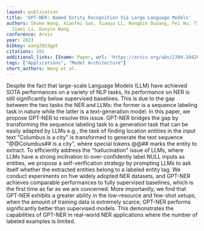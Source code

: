 ```yaml
---
layout: publication
title: 'GPT-NER: Named Entity Recognition Via Large Language Models'
authors: Shuhe Wang, Xiaofei Sun, Xiaoya Li, Rongbin Ouyang, Fei Wu, Tianwei Zhang,
  Jiwei Li, Guoyin Wang
conference: Arxiv
year: 2023
bibkey: wang2023gpt
citations: 101
additional_links: [{name: Paper, url: 'https://arxiv.org/abs/2304.10428'}]
tags: ["Applications", "Model Architecture"]
short_authors: Wang et al.
---
```

Despite the fact that large-scale Language Models (LLM) have achieved SOTA
performances on a variety of NLP tasks, its performance on NER is still
significantly below supervised baselines. This is due to the gap between the
two tasks the NER and LLMs: the former is a sequence labeling task in nature
while the latter is a text-generation model.
  In this paper, we propose GPT-NER to resolve this issue. GPT-NER bridges the
gap by transforming the sequence labeling task to a generation task that can be
easily adapted by LLMs e.g., the task of finding location entities in the input
text "Columbus is a city" is transformed to generate the text sequence
"@@Columbus## is a city", where special tokens @@## marks the entity to
extract. To efficiently address the "hallucination" issue of LLMs, where LLMs
have a strong inclination to over-confidently label NULL inputs as entities, we
propose a self-verification strategy by prompting LLMs to ask itself whether
the extracted entities belong to a labeled entity tag.
  We conduct experiments on five widely adopted NER datasets, and GPT-NER
achieves comparable performances to fully supervised baselines, which is the
first time as far as we are concerned. More importantly, we find that GPT-NER
exhibits a greater ability in the low-resource and few-shot setups, when the
amount of training data is extremely scarce, GPT-NER performs significantly
better than supervised models. This demonstrates the capabilities of GPT-NER in
real-world NER applications where the number of labeled examples is limited.